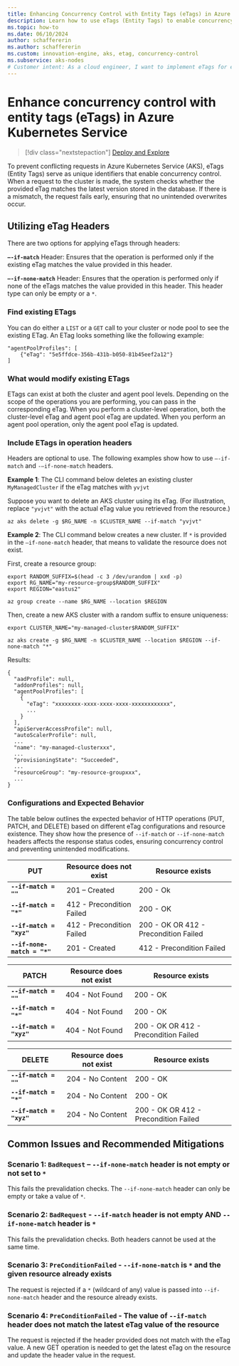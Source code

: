 ```yaml
---
title: Enhancing Concurrency Control with Entity Tags (eTags) in Azure Kubernetes Service
description: Learn how to use eTags (Entity Tags) to enable concurrency control and avoid racing conditions or overwriting scenarios. 
ms.topic: how-to
ms.date: 06/10/2024
author: schaffererin
ms.author: schaffererin
ms.custom: innovation-engine, aks, etag, concurrency-control
ms.subservice: aks-nodes
# Customer intent: As a cloud engineer, I want to implement eTags for entity-level concurrency control in Azure Kubernetes Service, so that I can prevent conflicting requests and ensure data integrity during resource updates.
---
```


# Enhance concurrency control with entity tags (eTags) in Azure Kubernetes Service 

> [!div class="nextstepaction"]
> [Deploy and Explore](https://go.microsoft.com/fwlink/?linkid=2333258)

To prevent conflicting requests in Azure Kubernetes Service (AKS), eTags (Entity Tags) serve as unique identifiers that enable concurrency control. When a request to the cluster is made, the system checks whether the provided eTag matches the latest version stored in the database. If there is a mismatch, the request fails early, ensuring that no unintended overwrites occur.

## Utilizing eTag Headers

There are two options for applying eTags through headers:

**`–-if-match`** Header: Ensures that the operation is performed only if the existing eTag matches the value provided in this header.

**`–-if-none-match`** Header: Ensures that the operation is performed only if none of the eTags matches the value provided in this header. This header type can only be empty or a `*`. 

### Find existing ETags

You can do either a `LIST` or a `GET` call to your cluster or node pool to see the existing ETag. An ETag looks something like the following example:
```
"agentPoolProfiles": [
    {"eTag": "5e5ffdce-356b-431b-b050-81b45eef2a12"}
]
```

### What would modify existing ETags

ETags can exist at both the cluster and agent pool levels. Depending on the scope of the operations you are performing, you can pass in the corresponding eTag. When you perform a cluster-level operation, both the cluster-level eTag and agent pool eTag are updated. When you perform an agent pool operation, only the agent pool eTag is updated.

### Include ETags in operation headers

Headers are optional to use. The following examples show how to use `–-if-match` and `-–if-none-match` headers. 

**Example 1**: The CLI command below deletes an existing cluster `MyManagedCluster` if the eTag matches with `yvjvt`

Suppose you want to delete an AKS cluster using its eTag. (For illustration, replace `"yvjvt"` with the actual eTag value you retrieved from the resource.)

```shell
az aks delete -g $RG_NAME -n $CLUSTER_NAME --if-match "yvjvt"
```

**Example 2**: The CLI command below creates a new cluster. If `*` is provided in the `–if-none-match` header, that means to validate the resource does not exist.

First, create a resource group:

```azurecli
export RANDOM_SUFFIX=$(head -c 3 /dev/urandom | xxd -p)
export RG_NAME="my-resource-group$RANDOM_SUFFIX"
export REGION="eastus2"

az group create --name $RG_NAME --location $REGION 
```

Then, create a new AKS cluster with a random suffix to ensure uniqueness:

```azurecli
export CLUSTER_NAME="my-managed-cluster$RANDOM_SUFFIX"

az aks create -g $RG_NAME -n $CLUSTER_NAME --location $REGION --if-none-match "*"
```

Results: 

<!-- expected_similarity=0.3 --> 

```output
{
  "aadProfile": null,
  "addonProfiles": null,
  "agentPoolProfiles": [
    {
      "eTag": "xxxxxxxx-xxxx-xxxx-xxxx-xxxxxxxxxxxx",
      ...
    }
  ],
  "apiServerAccessProfile": null,
  "autoScalerProfile": null,
  ...
  "name": "my-managed-clusterxxx",
  ...
  "provisioningState": "Succeeded",
  ...
  "resourceGroup": "my-resource-groupxxx",
  ...
}
```

### Configurations and Expected Behavior

The table below outlines the expected behavior of HTTP operations (PUT, PATCH, and DELETE) based on different eTag configurations and resource existence. They show how the presence of `--if-match` or `--if-none-match` headers affects the response status codes, ensuring concurrency control and preventing unintended modifications.


**PUT** | **Resource does not exist** | **Resource exists**
--- | --- | ---
**`--if-match = ""`** | 201 – Created | 200 - Ok
**`--if-match = "*"`** | 412 - Precondition Failed | 200 - OK
**`--if-match = "xyz"`** | 412 - Precondition Failed | 200 - OK OR 412 - Precondition Failed
**`--if-none-match = "*"`** | 201 - Created | 412 - Precondition Failed


**PATCH** | **Resource does not exist** | **Resource exists**
--- | --- | ---
**`--if-match = ""`** | 404 - Not Found | 200 - OK
**`--if-match = "*"`** | 404 - Not Found | 200 - OK
**`--if-match = "xyz"`** | 404 - Not Found | 200 - OK OR 412 - Precondition Failed


**DELETE** | **Resource does not exist** | **Resource exists**
--- | --- | ---
**`--if-match = ""`** | 204 - No Content | 200 - OK
**`--if-match = "*"`** | 204 - No Content | 200 - OK
**`--if-match = "xyz"`** | 204 - No Content | 200 - OK OR 412 - Precondition Failed

## Common Issues and Recommended Mitigations

### **Scenario 1**: `BadRequest` – `--if-none-match` header is not empty or not set to `*`

This fails the prevalidation checks. The `--if-none-match` header can only be empty or take a value of `*`. 

### **Scenario 2**: `BadRequest`  - `--if-match` header is not empty AND `--if-none-match` header is  `*`

This fails the prevalidation checks. Both headers cannot be used at the same time. 

### **Scenario 3**: `PreConditionFailed` - `--if-none-match` is `*` and the given resource already exists

The request is rejected if a  `*` (wildcard of any) value is passed into `--if-none-match` header and the resource already exists. 

### **Scenario 4**: `PreConditionFailed`  - The value of `--if-match` header does not match the latest eTag value of the resource

The request is rejected if the header provided does not match with the eTag value. A new GET operation is needed to get the latest eTag on the resource and update the header value in the request. 
